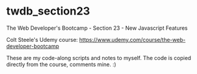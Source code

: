 # twdb_section23
The Web Developer's Bootcamp - Section 23 - New Javascript Features

Colt Steele's Udemy course: https://www.udemy.com/course/the-web-developer-bootcamp

These are my code-along scripts and notes to myself. The code is copied directly from the course, comments mine. :)